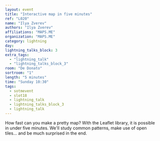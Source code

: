 ```yaml
---
layout: event
title: "Interactive map in five minutes"
ref: "L020"
name: "Ilya Zverev"
authors: "Ilya Zverev"
affiliations: "MAPS.ME"
organization: "MAPS.ME"
category: lightning
day: 
lightning_talks_block: 3
extra_tags:
  - "lightning_talk"
  - "lightning_talks_block_3"
room: "De Donato"
sortroom: "1"
length: "5 minutes"
time: "Sunday 10:30"
tags:
  - sotmevent
  - slot18
  - lightning_talk
  - lightning_talks_block_3
  - lightning_talk
---
```

How fast can you make a pretty map? With the Leaflet library, it is possible in under five minutes. We&#39;ll study common patterns, make use of open tiles... and be much surprised in the end.